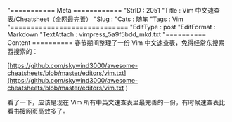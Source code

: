"=========== Meta ============
"StrID : 2051
"Title : Vim 中文速查表/Cheatsheet（全网最完善）
"Slug  : 
"Cats  : 随笔
"Tags  : Vim
"=============================
"EditType   : post
"EditFormat : Markdown
"TextAttach : vimpress_5a9f5bdd_mkd.txt
"========== Content ==========
春节期间整理了一份 Vim 中文速查表，免得经常东搜索西搜索的： 

[https://github.com/skywind3000/awesome-cheatsheets/blob/master/editors/vim.txt](https://github.com/skywind3000/awesome-cheatsheets/blob/master/editors/vim.txt )


看了一下，应该是现在 Vim 所有中英文速查表里最完善的一份，有时候速查表比看书搜网页高效多了。
